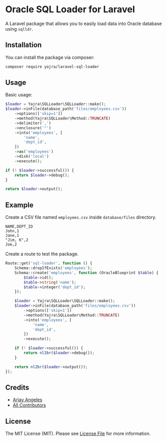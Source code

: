 # Oracle SQL Loader for Laravel

A Laravel package that allows you to easily load data into Oracle database using `sqlldr`.

## Installation

You can install the package via composer:

```bash
composer require yajra/laravel-sql-loader
```

## Usage

Basic usage:

```php
$loader = Yajra\SQLLoader\SQLLoader::make();
$loader->inFile(database_path('files/employees.csv'))
    ->options(['skip=1'])
    ->method(Yajra\SQLLoader\Method::TRUNCATE)
    ->delimiter(',')
    ->enclosure('"')
    ->into('employees', [
        'name',
        'dept_id',
    ])
    ->as('employees')
    ->disk('local')
    ->execute();

if (! $loader->successful()) {
    return $loader->debug();
}

return $loader->output();
```

## Example

Create a CSV file named `employees.csv` inside `database/files` directory.

```csv
NAME,DEPT_ID
John,1
Jane,1
"Jim, K",2
Joe,2
```

Create a route to test the package.

```php
Route::get('sql-loader', function () {
    Schema::dropIfExists('employees');
    Schema::create('employees', function (OracleBlueprint $table) {
        $table->id();
        $table->string('name');
        $table->integer('dept_id');
    });

    $loader = Yajra\SQLLoader\SQLLoader::make();
    $loader->inFile(database_path('files/employees.csv'))
        ->options(['skip=1'])
        ->method(Yajra\SQLLoader\Method::TRUNCATE)
        ->into('employees', [
            'name',
            'dept_id',
        ])
        ->execute();

    if (! $loader->successful()) {
        return nl2br($loader->debug());
    }

    return nl2br($loader->output());
});
```

## Credits

- [Arjay Angeles][link-author]
- [All Contributors][link-contributors]

## License

The MIT License (MIT). Please see [License File](LICENSE.md) for more information.

[link-author]: https://github.com/yajra
[link-contributors]: ../../contributors

